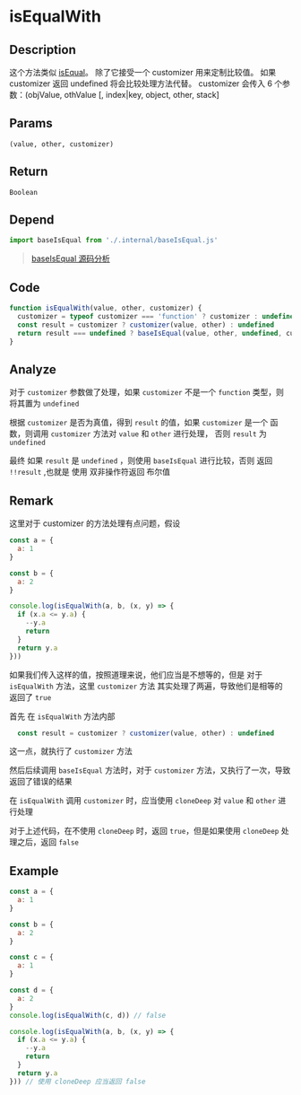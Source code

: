# isEqualWith

## Description
这个方法类似 [isEqual](./isEqual.md)。 除了它接受一个 customizer 用来定制比较值。 如果 customizer 返回 undefined 将会比较处理方法代替。 customizer 会传入 6 个参数：(objValue, othValue [, index|key, object, other, stack]

## Params
`(value, other, customizer)`

## Return
`Boolean`

## Depend
```js
import baseIsEqual from './.internal/baseIsEqual.js'
```
> [baseIsEqual 源码分析](../internal/baseIsEqual.md)
> 

## Code
```js
function isEqualWith(value, other, customizer) {
  customizer = typeof customizer === 'function' ? customizer : undefined
  const result = customizer ? customizer(value, other) : undefined
  return result === undefined ? baseIsEqual(value, other, undefined, customizer) : !!result
}
```

## Analyze
对于 `customizer` 参数做了处理，如果 `customizer` 不是一个 `function` 类型，则将其置为 `undefined`

根据 `customizer` 是否为真值，得到 `result` 的值，如果 `customizer` 是一个 函数，则调用 `customizer` 方法对 `value` 和 `other` 进行处理， 否则 `result` 为 `undefined`

最终 如果 `result` 是 `undefined` ，则使用 `baseIsEqual` 进行比较，否则 返回 `!!result` ,也就是 使用 双非操作符返回 布尔值

## Remark
这里对于 customizer 的方法处理有点问题，假设
```js
const a = {
  a: 1
}

const b = {
  a: 2
}

console.log(isEqualWith(a, b, (x, y) => {
  if (x.a <= y.a) {
    --y.a
    return
  }
  return y.a
}))
```

如果我们传入这样的值，按照道理来说，他们应当是不想等的，但是 对于 `isEqualWith` 方法，这里 `customizer` 方法 其实处理了两遍，导致他们是相等的  返回了 `true`

首先 在 `isEqualWith` 方法内部
```js
  const result = customizer ? customizer(value, other) : undefined
```

这一点，就执行了 `customizer` 方法

然后后续调用 `baseIsEqual` 方法时，对于 `customizer` 方法，又执行了一次，导致返回了错误的结果

在 `isEqualWith` 调用 `customizer` 时，应当使用 `cloneDeep` 对 `value` 和 `other` 进行处理

对于上述代码，在不使用 `cloneDeep` 时，返回 `true`，但是如果使用 `cloneDeep` 处理之后，返回 `false`

## Example
```js
const a = {
  a: 1
}

const b = {
  a: 2
}

const c = {
  a: 1
}

const d = {
  a: 2
}
console.log(isEqualWith(c, d)) // false

console.log(isEqualWith(a, b, (x, y) => {
  if (x.a <= y.a) {
    --y.a
    return
  }
  return y.a
})) // 使用 cloneDeep 应当返回 false
```
